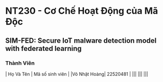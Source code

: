 # NT230 - Cơ Chế Hoạt Động của Mã Độc
## SIM-FED: Secure IoT malware detection model with federated learning

### Thành Viên

| Họ Và Tên | Mã số sinh viên |
|Võ Nhật Hoàng| 22520481 |
|||
|||
|||